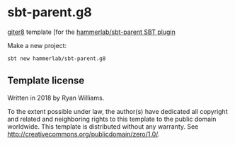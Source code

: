 # sbt-parent.g8
[giter8][g8] template [for the [hammerlab/sbt-parent SBT plugin](https://github.com/hammerlab/sbt-parent)

Make a new project:

```bash
sbt new hammerlab/sbt-parent.g8
```

Template license
----------------
Written in 2018 by Ryan Williams.

To the extent possible under law, the author(s) have dedicated all copyright and related
and neighboring rights to this template to the public domain worldwide.
This template is distributed without any warranty. See <http://creativecommons.org/publicdomain/zero/1.0/>.

[g8]: http://www.foundweekends.org/giter8/
